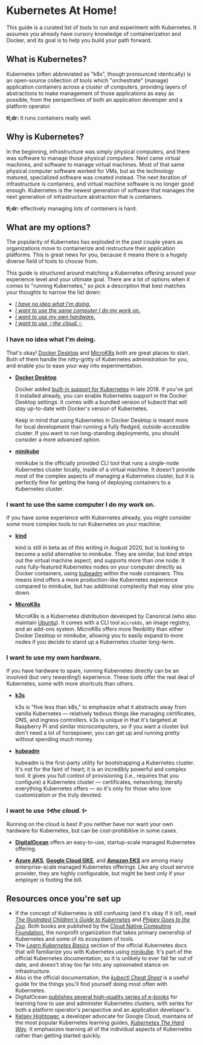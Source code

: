 # Kubernetes At Home!

This guide is a curated list of tools to run and experiment with Kubernetes. It assumes you already have cursory knowledge of containerization and Docker, and its goal is to help you build your path forward.

## What is Kubernetes?

Kubernetes (often abbreviated as "k8s", though pronounced identically) is an open-source collection of tools which "orchestrate" (manage) application containers across a cluster of computers, providing layers of abstractions to make management of those applications as easy as possible, from the perspectives of both an application developer and a platform operator.

**tl;dr:** it runs containers really well.

## Why is Kubernetes?

In the beginning, infrastructure was simply physical computers, and there was software to manage those physical computers. Next came virtual machines, and software to manage virtual machines. Most of that same physical computer software worked for VMs, but as the technology matured, specialized software was created instead. The next iteration of infrastructure is containers, and virtual machine software is no longer good enough. Kubernetes is the newest generation of software that manages the next generation of infrastructure abstraction that is containers.

**tl;dr:** effectively managing lots of containers is hard.

## What are my options?

The popularity of Kubernetes has exploded in the past couple years as organizations move to containerize and restructure their application platforms. This is great news for you, because it means there is a hugely diverse field of tools to choose from.

This guide is structured around matching a Kubernetes offering around your experience level and your ultimate goal. There are a lot of options when it comes to "running Kubernetes," so pick a description that best matches your thoughts to narrow the list down:

- _[I have no idea what I'm doing.](#i-have-no-idea-what-im-doing)_
- _[I want to use the same computer I do my work on.](#i-want-to-use-the-same-computer-i-do-my-work-on)_
- _[I want to use my own hardware.](#i-want-to-use-my-own-hardware)_
- _[I want to use ✨the cloud.✨](#i-want-to-use-the-cloud)_

### I have no idea what I'm doing.

That's okay! [Docker Desktop] and [MicroK8s] both are great places to start. Both of them handle the nitty-gritty of Kubernetes administration for you, and enable you to ease your way into experimentation.

- **[Docker Desktop]**

  Docker added [built-in support for Kubernetes] in late 2018. If you've got it installed already, you can enable Kubernetes support in the Docker Desktop settings. It comes with a bundled version of kubectl that will stay up-to-date with Docker's version of Kubernetes.

  Keep in mind that using Kubernetes in Docker Desktop is meant more for local development than running a fully fledged, outside-accessible cluster. If you want to run long-standing deployments, you should consider a more advanced option.

- **[minikube]**

  minikube is the officially provided CLI tool that runs a single-node Kubernetes cluster locally, inside of a virtual machine. It doesn't provide most of the complex aspects of managing a Kubernetes cluster, but it is perfectly fine for getting the hang of deploying containers to a Kubernetes cluster.


[Docker Desktop]: https://www.docker.com/products/docker-desktop/
[built-in support for Kubernetes]: https://docs.docker.com/docker-for-mac/#kubernetes
[minikube]: https://minikube.sigs.k8s.io/docs/

### I want to use the same computer I do my work on.

If you have some experience with Kubernetes already, you might consider some more complex tools to run Kubernetes on your machine.

- **[kind]**

   kind is still in beta as of this writing in August 2020, but is looking to become a solid alternative to minikube. They are similar, but kind strips out the virtual machine aspect, and supports more than one node. It runs fully-featured Kubernetes nodes on your computer directly as Docker containers, using [kubeadm] within the node containers. This means kind offers a more production-like Kubernetes experience compared to minikube, but has additional complexity that may slow you down.

- **[MicroK8s]**

  MicroK8s is a Kubernetes distribution developed by Canonical (who also maintain [Ubuntu]). It comes with a CLI tool `microk8s`, an image registry, and an add-ons system. MicroK8s offers more flexibility than either Docker Desktop or minikube, allowing you to easily expand to more nodes if you decide to stand up a Kubernetes cluster long-term.


[kind]: https://kind.sigs.k8s.io/
[MicroK8s]: https://microk8s.io/
[Ubuntu]: https://ubuntu.com/

### I want to use my own hardware.

If you have hardware to spare, running Kubernetes directly can be an involved (but very rewarding!) experience. These tools offer the real deal of Kubernetes, some with more shortcuts than others.

- **[k3s]**

  k3s is "five less than k8s," to emphasize what it abstracts away from vanilla Kubernetes — relatively tedious things like managing certificates, DNS, and ingress controllers. k3s is unique in that it's targeted at Raspberry Pi and similar microcomputers, so if you want a cluster but don't need a lot of horsepower, you can get up and running pretty without spending much money.

- **[kubeadm]**

  kubeadm is the first-party utility for bootstrapping a Kubernetes cluster. It's not for the faint of heart; it is an incredibly powerful and complex tool. It gives you full control of provisioning (i.e., requires that you configure) a Kubernetes cluster — certificates, networking; literally everything Kubernetes offers — so it's only for those who love customization or the truly devoted.


[k3s]: https://k3s.io/
[kubeadm]: https://kubernetes.io/docs/setup/production-environment/tools/kubeadm/create-cluster-kubeadm/

### I want to use _✨the cloud.✨_

Running on the cloud is best if you neither have nor want your own hardware for Kubernetes, but can be cost-prohibitive in some cases.


- **[DigitalOcean]** offers an easy-to-use, startup-scale managed Kubernetes offering.

- **[Azure AKS]**, **[Google Cloud GKE]**, and **[Amazon EKS]** are among many enterprise-scale managed Kubernetes offerings. Like any cloud service provider, they are highly configurable, but might be best only if your employer is footing the bill.

[DigitalOcean]: https://www.digitalocean.com/products/kubernetes/
[Azure AKS]: https://azure.microsoft.com/en-us/services/kubernetes-service/
[Amazon EKS]: https://aws.amazon.com/eks/
[Google Cloud GKE]: https://cloud.google.com/kubernetes-engine/


## Resources once you're set up

- If the concept of Kubernetes is still confusing (and it's okay if it is!), read _[The Illustrated Children's Guide to Kubernetes]_ and _[Phippy Goes to the Zoo]_. Both books are published by the [Cloud Native Computing Foundation], the nonprofit organization that takes primary ownership of Kubernetes and some of its ecosystem of tools.
- The _[Learn Kubernetes Basics]_ section of the official Kubernetes docs that will familiarize you with Kubernetes using [minikube]. It's part of the official Kubernetes documentation, so it is unlikely to ever fall far out of date, and doesn't stray too far into any opinionated stance on infrastructure.
- Also in the official documentation, the _[kubectl Cheat Sheet]_ is a useful guide for the things you'll find yourself doing most often with Kubernetes.
- DigitalOcean [publishes several high-quality series of e-books](https://www.digitalocean.com/community/curriculums/kubernetes-for-full-stack-developers) for learning how to use and administer Kubernetes clusters, with series for both a platform operator's perspective and an application developer's.
- [Kelsey Hightower], a developer advocate for Google Cloud, maintains of the most popular Kubernetes learning guides, _[Kubernetes The Hard Way]_. It emphasizes learning all of the individual aspects of Kubernetes rather than getting started quickly.


[The Illustrated Children's Guide to Kubernetes]: https://www.cncf.io/the-childrens-illustrated-guide-to-kubernetes/
[Phippy Goes to the Zoo]: https://www.cncf.io/phippy-goes-to-the-zoo-book/
[Cloud Native Computing Foundation]: https://www.cncf.io/
[Learn Kubernetes Basics]: https://kubernetes.io/docs/tutorials/kubernetes-basics/
[kubectl Cheat Sheet]: https://kubernetes.io/docs/reference/kubectl/cheatsheet/
[Kelsey Hightower]: https://twitter.com/kelseyhightower
[Kubernetes The Hard Way]: https://github.com/kelseyhightower/kubernetes-the-hard-way
